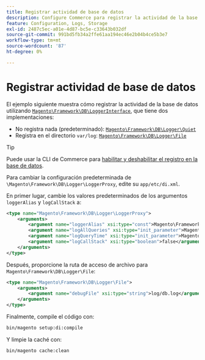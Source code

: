 ```yaml
---
title: Registrar actividad de base de datos
description: Configure Commerce para registrar la actividad de la base de datos mediante la interfaz del registrador.
feature: Configuration, Logs, Storage
exl-id: 2487c5ec-a01e-4d87-bc5e-c33643b032df
source-git-commit: 991bd5fb34a2ffe61aa194ec46e2b04b4ce5b3e7
workflow-type: tm+mt
source-wordcount: '87'
ht-degree: 0%

---
```


# Registrar actividad de base de datos

El ejemplo siguiente muestra cómo registrar la actividad de la base de datos utilizando [`Magento\Framework\DB\LoggerInterface`][interface], que tiene dos implementaciones:

- No registra nada (predeterminado): [`Magento\Framework\DB\Logger\Quiet`][quiet]
- Registra en el directorio `var/log`: [`Magento\Framework\DB\Logger\File`][file]

>[!TIP]
>
>Puede usar la CLI de Commerce para [habilitar y deshabilitar el registro en la base de datos](../cli/enable-logging.md#database-logging).

Para cambiar la configuración predeterminada de `\Magento\Framework\DB\Logger\LoggerProxy`, edite su `app/etc/di.xml`.

En primer lugar, cambie los valores predeterminados de los argumentos `loggerAlias` y `logCallStack` a:

```xml
<type name="Magento\Framework\DB\Logger\LoggerProxy">
    <arguments>
        <argument name="loggerAlias" xsi:type="const">Magento\Framework\DB\Logger\LoggerProxy::LOGGER_ALIAS_FILE</argument>
        <argument name="logAllQueries" xsi:type="init_parameter">Magento\Framework\Config\ConfigOptionsListConstants::CONFIG_PATH_DB_LOGGER_LOG_EVERYTHING</argument>
        <argument name="logQueryTime" xsi:type="init_parameter">Magento\Framework\Config\ConfigOptionsListConstants::CONFIG_PATH_DB_LOGGER_QUERY_TIME_THRESHOLD</argument>
        <argument name="logCallStack" xsi:type="boolean">false</argument>
    </arguments>
</type>
```

Después, proporcione la ruta de acceso de archivo para `Magento\Framework\DB\Logger\File`:

```xml
<type name="Magento\Framework\DB\Logger\File">
    <arguments>
        <argument name="debugFile" xsi:type="string">log/db.log</argument>
    </arguments>
</type>
```

Finalmente, compile el código con:

```bash
bin/magento setup:di:compile
```

Y limpie la caché con:

```bash
bin/magento cache:clean
```

<!-- link definitions -->

[file]: https://github.com/magento/magento2/blob/2.4/lib/internal/Magento/Framework/DB/Logger/File.php
[interface]: https://github.com/magento/magento2/blob/2.4/lib/internal/Magento/Framework/DB/LoggerInterface.php
[quiet]: https://github.com/magento/magento2/blob/2.4/lib/internal/Magento/Framework/DB/Logger/Quiet.php
